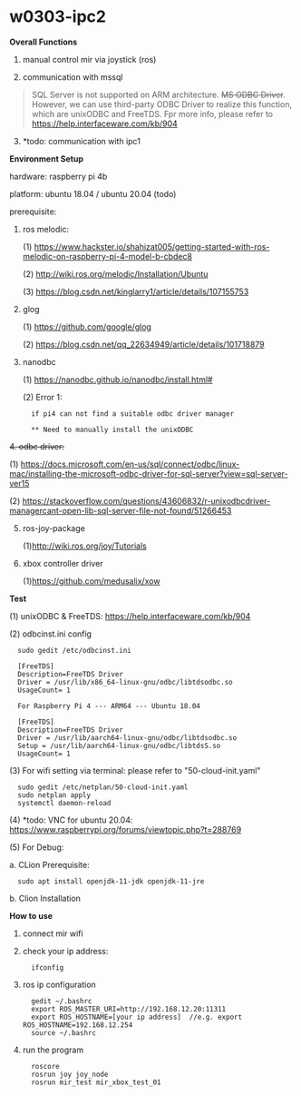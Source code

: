 # w0303-ipc2

**Overall Functions**

1. manual control mir via joystick (ros)

2. communication with mssql

> SQL Server is not supported on ARM architecture. ~~MS ODBC Driver~~. 
> However, we can use third-party ODBC Driver to realize this function,
> which are unixODBC and FreeTDS. Fpr more info, please refer to https://help.interfaceware.com/kb/904

3. *todo: communication with ipc1


**Environment Setup**

hardware: raspberry pi 4b

platform: ubuntu 18.04 / ubuntu 20.04 (todo)

prerequisite:

1. ros melodic:
   
   (1) https://www.hackster.io/shahizat005/getting-started-with-ros-melodic-on-raspberry-pi-4-model-b-cbdec8

   (2) http://wiki.ros.org/melodic/Installation/Ubuntu
   
   (3) https://blog.csdn.net/kinglarry1/article/details/107155753
   
2. glog
   
   (1) https://github.com/google/glog

   (2) https://blog.csdn.net/qq_22634949/article/details/101718879

3. nanodbc

   (1) https://nanodbc.github.io/nanodbc/install.html#
   
   (2) Error 1:
         
         if pi4 can not find a suitable odbc driver manager
         
         ** Need to manually install the unixODBC

~~4. odbc driver:~~
   
   (1) https://docs.microsoft.com/en-us/sql/connect/odbc/linux-mac/installing-the-microsoft-odbc-driver-for-sql-server?view=sql-server-ver15

   (2) https://stackoverflow.com/questions/43606832/r-unixodbcdriver-managercant-open-lib-sql-server-file-not-found/51266453

5. ros-joy-package

   (1)http://wiki.ros.org/joy/Tutorials
   
6. xbox controller driver

   (1)https://github.com/medusalix/xow
   
**Test**

(1) unixODBC & FreeTDS: https://help.interfaceware.com/kb/904

(2) odbcinst.ini config

      sudo gedit /etc/odbcinst.ini

      [FreeTDS]
      Description=FreeTDS Driver
      Driver = /usr/lib/x86_64-linux-gnu/odbc/libtdsodbc.so
      UsageCount= 1
      
      For Raspberry Pi 4 --- ARM64 --- Ubuntu 18.04
      
      [FreeTDS]
      Description=FreeTDS Driver
      Driver = /usr/lib/aarch64-linux-gnu/odbc/libtdsodbc.so
      Setup = /usr/lib/aarch64-linux-gnu/odbc/libtdsS.so
      UsageCount= 1

(3) For wifi setting via terminal: please refer to "50-cloud-init.yaml" 

      sudo gedit /etc/netplan/50-cloud-init.yaml
      sudo netplan apply
      systemctl daemon-reload
      
(4) *todo: VNC for ubuntu 20.04: https://www.raspberrypi.org/forums/viewtopic.php?t=288769

(5) For Debug:

   a. CLion Prerequisite: 
   
      sudo apt install openjdk-11-jdk openjdk-11-jre
      
   b. Clion Installation


**How to use**

1. connect mir wifi
2. check your ip address: 
            
         ifconfig
   
3. ros ip configuration
   
         gedit ~/.bashrc
         export ROS_MASTER_URI=http://192.168.12.20:11311
         export ROS_HOSTNAME=[your ip address]  //e.g. export ROS_HOSTNAME=192.168.12.254
         source ~/.bashrc
4. run the program 

         roscore
         rosrun joy joy_node
         rosrun mir_test mir_xbox_test_01
